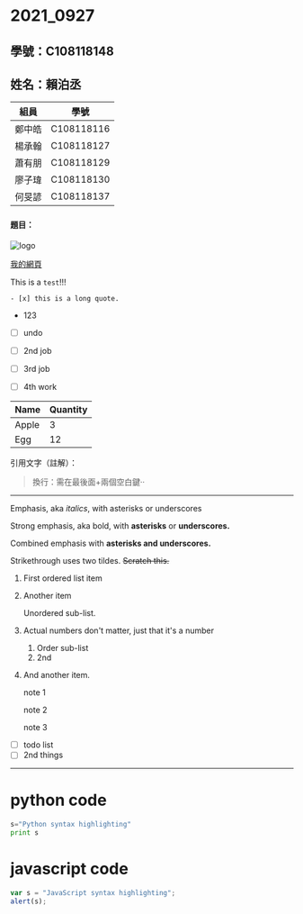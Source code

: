 # 2021_0927

## 學號：C108118148
## 姓名：賴泊丞

|組員 |學號|
|-----|-----|
|鄭中皓|C108118116|
|楊承翰|C108118127|
|蕭有朋|C108118129|
|廖子瑋|C108118130|
|何旻諺|C108118137|


###


#### 題目：

![logo](https://www.nkust.edu.tw/var/file/0/1000/img/513/182513897.png "第一科大")

[我的網頁](https://www.nkust.edu.tw/)

This is a ` test `!!!
```
- [x] this is a long quote.
```
-  123
- [ ] undo
- [ ] 2nd job
- [ ] 3rd job
- [ ] 4th work


|Name |Quantity|
|-----|--------|
|Apple|3       |
|Egg  |12      |

引用文字（註解）：
> 換行：需在最後面+兩個空白鍵··

---
Emphasis, aka *italics*, with asterisks or underscores

Strong emphasis, aka bold, with **asterisks** or **underscores.**

Combined emphasis with **asterisks and underscores.**

Strikethrough uses two tildes. ~~Scratch this.~~

1. First ordered list item

2. Another item

   Unordered sub-list.

3. Actual numbers don't matter, just that it's a number

   1. Order sub-list
   2. 2nd

4. And another item.
   
    note 1

    note 2

    note 3

- [ ] todo list
- [ ] 2nd things
---

# python code
```python
s="Python syntax highlighting"
print s
```
# javascript code 
```javascript
var s = "JavaScript syntax highlighting";
alert(s);
```
